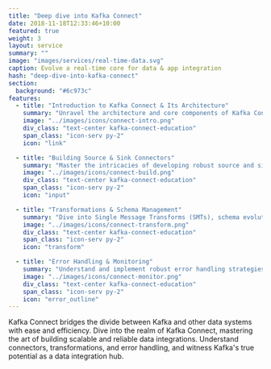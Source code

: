 ```yaml
---
title: "Deep dive into Kafka Connect"
date: 2018-11-18T12:33:46+10:00
featured: true
weight: 3
layout: service
summary: ""
image: "images/services/real-time-data.svg"
caption: Evolve a real-time core for data & app integration
hash: "deep-dive-into-kafka-connect"
section:
  background: "#6c973c"
features:
  - title: "Introduction to Kafka Connect & Its Architecture"
    summary: "Unravel the architecture and core components of Kafka Connect, laying a solid foundation for scalable data integrations."
    image: "../images/icons/connect-intro.png"
    div_class: "text-center kafka-connect-education"
    span_class: "icon-serv py-2"
    icon: "link"

  - title: "Building Source & Sink Connectors"
    summary: "Master the intricacies of developing robust source and sink connectors, enabling seamless data ingress and egress to/from Kafka."
    image: "../images/icons/connect-build.png"
    div_class: "text-center kafka-connect-education"
    span_class: "icon-serv py-2"
    icon: "input"

  - title: "Transformations & Schema Management"
    summary: "Dive into Single Message Transforms (SMTs), schema evolution, and data conversion techniques for adaptive data integration."
    image: "../images/icons/connect-transform.png"
    div_class: "text-center kafka-connect-education"
    span_class: "icon-serv py-2"
    icon: "transform"

  - title: "Error Handling & Monitoring"
    summary: "Understand and implement robust error handling strategies for connectors. Gain insights into monitoring and managing the health of your Kafka Connect clusters."
    image: "../images/icons/connect-monitor.png"
    div_class: "text-center kafka-connect-education"
    span_class: "icon-serv py-2"
    icon: "error_outline"
---
```


Kafka Connect bridges the divide between Kafka and other data systems with ease and efficiency. Dive into the realm of Kafka Connect, mastering the art of building scalable and reliable data integrations. Understand connectors, transformations, and error handling, and witness Kafka's true potential as a data integration hub.
